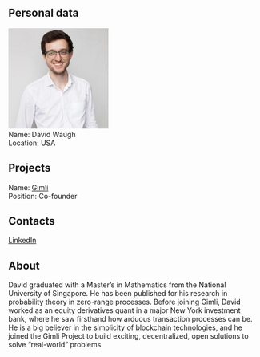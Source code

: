 ## Personal data
![david waugh photo](photo/david_waugh.jpg)  
Name:   David Waugh  
Location: USA
## Projects 
Name: [Gimli](../projects/gimli.md)  
Position: Co-founder 
## Contacts
[LinkedIn](https://www.linkedin.com/in/david-waugh-6b9753a2/)    
## About
David graduated with a Master’s in Mathematics from the National University of Singapore. He has been published for his research in probability theory in zero-range processes. Before joining Gimli, David worked as an equity derivatives quant in a major New York investment bank, where he saw firsthand how arduous transaction processes can be. He is a big believer in the simplicity of blockchain technologies, and he joined the Gimli Project to build exciting, decentralized, open solutions to solve “real-world” problems.
